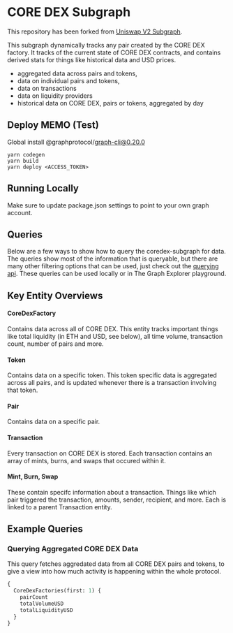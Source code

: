 # CORE DEX Subgraph

This repository has been forked from [Uniswap V2 Subgraph](https://github.com/Uniswap/v2-subgraph).

This subgraph dynamically tracks any pair created by the CORE DEX factory. It tracks of the current state of CORE DEX contracts, and contains derived stats for things like historical data and USD prices.

- aggregated data across pairs and tokens,
- data on individual pairs and tokens,
- data on transactions
- data on liquidity providers
- historical data on CORE DEX, pairs or tokens, aggregated by day

## Deploy MEMO (Test)

Global install @graphprotocol/graph-cli@0.20.0

```shell
yarn codegen
yarn build
yarn deploy <ACCESS_TOKEN>
```

## Running Locally

Make sure to update package.json settings to point to your own graph account.

## Queries

Below are a few ways to show how to query the coredex-subgraph for data. The queries show most of the information that is queryable, but there are many other filtering options that can be used, just check out the [querying api](https://thegraph.com/docs/graphql-api). These queries can be used locally or in The Graph Explorer playground.

## Key Entity Overviews

#### CoreDexFactory

Contains data across all of CORE DEX. This entity tracks important things like total liquidity (in ETH and USD, see below), all time volume, transaction count, number of pairs and more.

#### Token

Contains data on a specific token. This token specific data is aggregated across all pairs, and is updated whenever there is a transaction involving that token.

#### Pair

Contains data on a specific pair.

#### Transaction

Every transaction on CORE DEX is stored. Each transaction contains an array of mints, burns, and swaps that occured within it.

#### Mint, Burn, Swap

These contain specifc information about a transaction. Things like which pair triggered the transaction, amounts, sender, recipient, and more. Each is linked to a parent Transaction entity.

## Example Queries

### Querying Aggregated CORE DEX Data

This query fetches aggredated data from all CORE DEX pairs and tokens, to give a view into how much activity is happening within the whole protocol.

```graphql
{
  CoreDexFactories(first: 1) {
    pairCount
    totalVolumeUSD
    totalLiquidityUSD
  }
}
```
